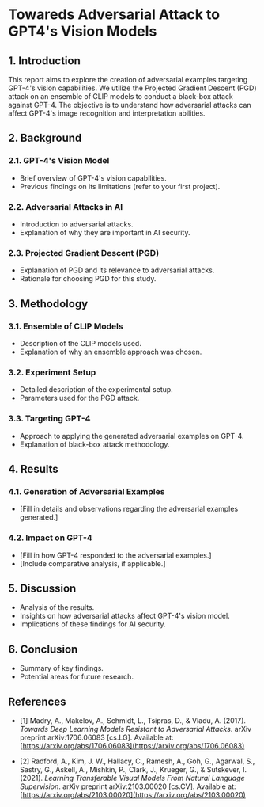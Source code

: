 # Towareds Adversarial Attack to GPT4's Vision Models

## 1. Introduction

This report aims to explore the creation of adversarial examples targeting GPT-4's vision capabilities. We utilize the Projected Gradient Descent (PGD) attack on an ensemble of CLIP models to conduct a black-box attack against GPT-4. The objective is to understand how adversarial attacks can affect GPT-4's image recognition and interpretation abilities.

## 2. Background

### 2.1. GPT-4's Vision Model
- Brief overview of GPT-4's vision capabilities.
- Previous findings on its limitations (refer to your first project).

### 2.2. Adversarial Attacks in AI
- Introduction to adversarial attacks.
- Explanation of why they are important in AI security.

### 2.3. Projected Gradient Descent (PGD)
- Explanation of PGD and its relevance to adversarial attacks.
- Rationale for choosing PGD for this study.

## 3. Methodology

### 3.1. Ensemble of CLIP Models
- Description of the CLIP models used.
- Explanation of why an ensemble approach was chosen.

### 3.2. Experiment Setup
- Detailed description of the experimental setup.
- Parameters used for the PGD attack.

### 3.3. Targeting GPT-4
- Approach to applying the generated adversarial examples on GPT-4.
- Explanation of black-box attack methodology.

## 4. Results

### 4.1. Generation of Adversarial Examples
- [Fill in details and observations regarding the adversarial examples generated.]

### 4.2. Impact on GPT-4
- [Fill in how GPT-4 responded to the adversarial examples.]
- [Include comparative analysis, if applicable.]

## 5. Discussion

- Analysis of the results.
- Insights on how adversarial attacks affect GPT-4's vision model.
- Implications of these findings for AI security.

## 6. Conclusion

- Summary of key findings.
- Potential areas for future research.


## References

- [1] Madry, A., Makelov, A., Schmidt, L., Tsipras, D., & Vladu, A. (2017). *Towards Deep Learning Models Resistant to Adversarial Attacks*. arXiv preprint arXiv:1706.06083 [cs.LG]. Available at: [https://arxiv.org/abs/1706.06083](https://arxiv.org/abs/1706.06083)


- [2] Radford, A., Kim, J. W., Hallacy, C., Ramesh, A., Goh, G., Agarwal, S., Sastry, G., Askell, A., Mishkin, P., Clark, J., Krueger, G., & Sutskever, I. (2021). *Learning Transferable Visual Models From Natural Language Supervision*. arXiv preprint arXiv:2103.00020 [cs.CV]. Available at: [https://arxiv.org/abs/2103.00020](https://arxiv.org/abs/2103.00020)
